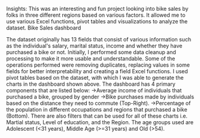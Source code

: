 Insights: This was an interesting and fun project looking into bike sales by folks in three different regions based on various factors. It allowed me to use various Excel functions, pivot tables and visualizations to analyze the dataset. Bike Sales dashboard

The dataset originally has 13 fields that consist of various information such as the individual's salary, marital status, income and whether they have purchased a bike or not. Initially, I performed some data cleanup and processing to make it more usable and understandable. Some of the operations performed were removing duplicates, replacing values in some fields for better interpretability and creating a field Excel functions. I used pivot tables based on the dataset, with which I was able to generate the charts in the dashboard shown above. The dashboard has 4 primary components that are listed below: ->Average income of individuals that purchased a bike, grouped by gender ->Bike purchases made by individuals based on the distance they need to commute (Top-Right). ->Percentage of the population in different occupations and regions that purchased a bike (Bottom). There are also filters that can be used for all of these charts i.e. Martial status, Level of education, and the Region. The age groups used are Adolescent (<31 years), Middle Age (>=31 years) and Old (>54).
